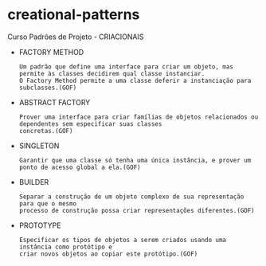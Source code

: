 # creational-patterns
Curso Padrões de Projeto - CRIACIONAIS

* FACTORY METHOD
  ```
  Um padrão que define uma interface para criar um objeto, mas permite às classes decidirem qual classe instanciar.
  O Factory Method permite a uma classe deferir a instanciação para subclasses.(GOF)
  ```
* ABSTRACT FACTORY
  ```
  Prover uma interface para criar famílias de objetos relacionados ou dependentes sem especificar suas classes 
  concretas.(GOF)
  ```
* SINGLETON
  ```
  Garantir que uma classe só tenha uma única instância, e prover um ponto de acesso global a ela.(GOF)
  ```
* BUILDER
  ```
  Separar a construção de um objeto complexo de sua representação para que o mesmo 
  processo de construção possa criar representações diferentes.(GOF)
  ```
* PROTOTYPE
  ```
  Especificar os tipos de objetos a serem criados usando uma instância como protótipo e 
  criar novos objetos ao copiar este protótipo.(GOF)
  ```
